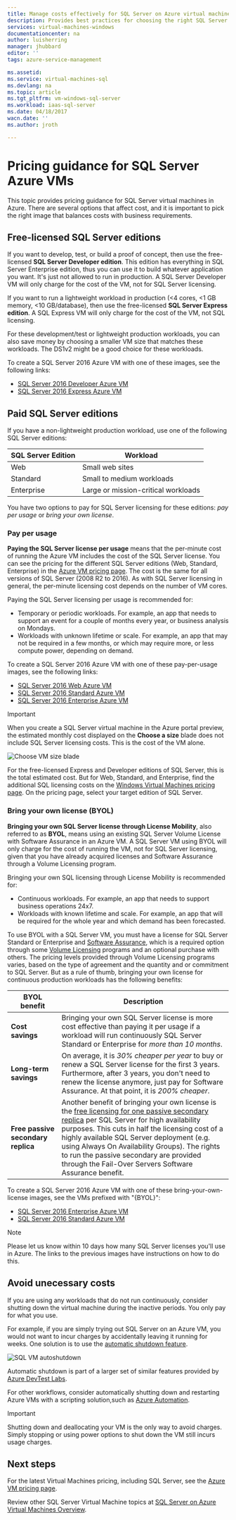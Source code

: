 ```yaml
---
title: Manage costs effectively for SQL Server on Azure virtual machines | Azure
description: Provides best practices for choosing the right SQL Server virtual machine pricing model.
services: virtual-machines-windows
documentationcenter: na
author: luisherring
manager: jhubbard
editor: ''
tags: azure-service-management

ms.assetid: 
ms.service: virtual-machines-sql
ms.devlang: na
ms.topic: article
ms.tgt_pltfrm: vm-windows-sql-server
ms.workload: iaas-sql-server
ms.date: 04/18/2017
wacn.date: ''
ms.author: jroth

---
```

# Pricing guidance for SQL Server Azure VMs

This topic provides pricing guidance for SQL Server virtual machines in Azure. There are several options that affect cost, and it is important to pick the right image that balances costs with business requirements.

## Free-licensed SQL Server editions

If you want to develop, test, or build a proof of concept, then use the free-licensed **SQL Server Developer edition**. This edition has everything in SQL Server Enterprise edition, thus you can use it to build whatever application you want. It's just not allowed to run in production. A SQL Server Developer VM will only charge for the cost of the VM, not for SQL Server licensing.

If you want to run a lightweight workload in production (<4 cores, <1 GB memory, <10 GB/database), then use the free-licensed **SQL Server Express edition**. A SQL Express VM will only charge for the cost of the VM, not SQL licensing.

For these development/test or lightweight production workloads, you can also save money by choosing a smaller VM size that matches these workloads. The DS1v2 might be a good choice for these workloads.

To create a SQL Server 2016 Azure VM with one of these images, see the following links:

- [SQL Server 2016 Developer Azure VM](https://portal.azure.cn/#create/Microsoft.FreeLicenseSQLServer2016SP1DeveloperWindowsServer2016-ARM)
- [SQL Server 2016 Express Azure VM](https://portal.azure.cn/#create/Microsoft.FreeLicenseSQLServer2016SP1ExpressWindowsServer2016-ARM)

## Paid SQL Server editions

If you have a non-lightweight production workload, use one of the following SQL Server editions:

| SQL Server Edition | Workload |
|-----|-----|
| Web | Small web sites |
| Standard | Small to medium workloads |
| Enterprise | Large or mission-critical workloads|

You have two options to pay for SQL Server licensing for these editions: *pay per usage* or *bring your own license*.

### Pay per usage

**Paying the SQL Server license per usage** means that the per-minute cost of running the Azure VM includes the cost of the SQL Server license. You can see the pricing for the different SQL Server editions (Web, Standard, Enterprise) in the [Azure VM pricing page](https://www.azure.cn/pricing/details/virtual-machines/sql-server-standard). The cost is the same for all versions of SQL Server (2008 R2 to 2016). As with SQL Server licensing in general, the per-minute licensing cost depends on the number of VM cores.

Paying the SQL Server licensing per usage is recommended for:

- Temporary or periodic workloads. For example, an app that needs to support an event for a couple of months every year, or business analysis on Mondays.
- Workloads with unknown lifetime or scale. For example, an app that may not be required in a few months, or which may require more, or less compute power, depending on demand.

To create a SQL Server 2016 Azure VM with one of these pay-per-usage images, see the following links:

- [SQL Server 2016 Web Azure VM](https://portal.azure.cn/#create/Microsoft.SQLServer2016SP1WebWindowsServer2016)
- [SQL Server 2016 Standard Azure VM](https://portal.azure.cn/#create/Microsoft.SQLServer2016SP1StandardWindowsServer2016)
- [SQL Server 2016 Enterprise Azure VM](https://portal.azure.cn/#create/Microsoft.SQLServer2016SP1EnterpriseWindowsServer2016)

> [!IMPORTANT]
> When you create a SQL Server virtual machine in the Azure portal preview, the estimated monthly cost displayed on the **Choose a size** blade does not include SQL Server licensing costs. This is the cost of the VM alone.
>
> ![Choose VM size blade](./media/virtual-machines-windows-sql-server-pricing-guidance/sql-vm-choose-size-pricing-estimate.png)
>
>For the free-licensed Express and Developer editions of SQL Server, this is the total estimated cost. But for Web, Standard, and Enterprise, find the additional SQL licensing costs on the [Windows Virtual Machines pricing page](https://www.azure.cn/pricing/details/virtual-machines/windows/). On the pricing page, select your target edition of SQL Server.

### Bring your own license (BYOL)

**Bringing your own SQL Server license through License Mobility**, also referred to as **BYOL**, means using an existing SQL Server Volume License with Software Assurance in an Azure VM. A SQL Server VM using BYOL will only charge for the cost of running the VM, not for SQL Server licensing, given that you have already acquired licenses and Software Assurance through a Volume Licensing program.

Bringing your own SQL licensing through License Mobility is recommended for:

- Continuous workloads. For example, an app that needs to support business operations 24x7.
- Workloads with known lifetime and scale. For example, an app that will be required for the whole year and which demand has been forecasted.

To use BYOL with a SQL Server VM, you must have a license for SQL Server Standard or Enterprise and [Software Assurance](https://www.microsoft.com/licensing/licensing-programs/software-assurance-default.aspx#tab=1), which is a required option through some [Volume Licensing](https://www.microsoft.com/download/details.aspx?id=10585) programs and an optional purchase with others.  The pricing levels provided through Volume Licensing programs varies, based on the type of agreement and the quantity and or commitment to SQL Server. But as a rule of thumb, bringing your own license for continuous production workloads has the following benefits:

| BYOL benefit | Description |
|-----|-----|
| **Cost savings** | Bringing your own SQL Server license is more cost effective than paying it per usage if a workload will run continuously SQL Server Standard or Enterprise for *more than 10 months*. |
| **Long-term savings** | On average, it is *30% cheaper per year* to buy or renew a SQL Server license for the first 3 years. Furthermore, after 3 years, you don't need to renew the license anymore, just pay for Software Assurance. At that point, it is *200% cheaper*. |
| **Free passive secondary replica** | Another benefit of bringing your own license is the [free licensing for one passive secondary replica](https://azure.microsoft.com/pricing/licensing-faq/) per SQL Server for high availability purposes. This cuts in half the licensing cost of a highly available SQL Server deployment (e.g. using Always On Availability Groups). The rights to run the passive secondary are provided through the Fail-Over Servers Software Assurance benefit. |

To create a SQL Server 2016 Azure VM with one of these bring-your-own-license images, see the VMs prefixed with "{BYOL}":

- [SQL Server 2016 Enterprise Azure VM](https://portal.azure.cn/#create/Microsoft.BYOLSQLServer2016SP1EnterpriseWindowsServer2016)
- [SQL Server 2016 Standard Azure VM](https://portal.azure.cn/#create/Microsoft.BYOLSQLServer2016SP1StandardWindowsServer2016)

> [!NOTE]
> Please let us know within 10 days how many SQL Server licenses you'll use in Azure. The links to the previous images have instructions on how to do this.

## Avoid unecessary costs

If you are using any workloads that do not run continuously, consider shutting down the virtual machine during the inactive periods. You only pay for what you use.

For example, if you are simply trying out SQL Server on an Azure VM, you would not want to incur charges by accidentally leaving it running for weeks. One solution is to use the [automatic shutdown feature](https://azure.microsoft.com/blog/announcing-auto-shutdown-for-vms-using-azure-resource-manager/).

![SQL VM autoshutdown](./media/virtual-machines-windows-sql-server-pricing-guidance/sql-vm-auto-shutdown.png)

Automatic shutdown is part of a larger set of similar features provided by [Azure DevTest Labs](https://www.azure.cn/home/features/devtest-lab).

For other workflows, consider automatically shutting down and restarting Azure VMs with a scripting solution,such as [Azure Automation](https://www.azure.cn/home/features/automation/).

> [!IMPORTANT]
> Shutting down and deallocating your VM is the only way to avoid charges. Simply stopping or using power options to shut down the VM still incurs usage charges.

## Next steps

For the latest Virtual Machines pricing, including SQL Server, see the [Azure VM pricing page](https://www.azure.cn/pricing/details/virtual-machines/sql-server-standard).

Review other SQL Server Virtual Machine topics at [SQL Server on Azure Virtual Machines Overview](virtual-machines-windows-sql-server-iaas-overview.md).